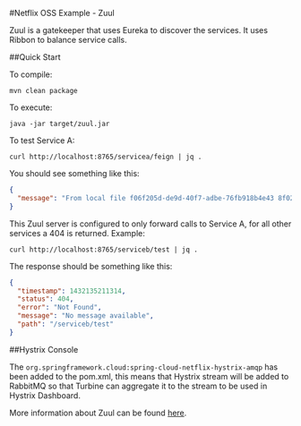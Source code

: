 #Netflix OSS Example - Zuul

Zuul is a gatekeeper that uses Eureka to discover the services. It uses Ribbon to balance service calls.

##Quick Start

To compile:

```ShellSession
mvn clean package
```

To execute:

```ShellSession
java -jar target/zuul.jar
```

To test Service A:

```ShellSession
curl http://localhost:8765/servicea/feign | jq .
```

You should see something like this:

```json
{
  "message": "From local file f06f205d-de9d-40f7-adbe-76fb918b4e43 8f020ee0-851a-4ec4-be0a-afd2f611d923"
}
```

This Zuul server is configured to only forward calls to Service A, for all other services a 404 is returned. Example:

```ShellSession
curl http://localhost:8765/serviceb/test | jq .
```

The response should be something like this:

```json
{
  "timestamp": 1432135211314,
  "status": 404,
  "error": "Not Found",
  "message": "No message available",
  "path": "/serviceb/test"
}
```

##Hystrix Console
    
The ```org.springframework.cloud:spring-cloud-netflix-hystrix-amqp``` has been added to the pom.xml, this means that Hystrix stream will be added to RabbitMQ so that
Turbine can aggregate it to the stream to be used in Hystrix Dashboard.

More information about Zuul can be found [here](http://projects.spring.io/spring-cloud/spring-cloud.html#_router_and_filter_zuul).

